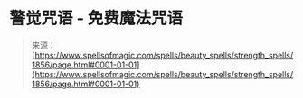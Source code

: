 <!--yml

category: 未分类

date: 2024-06-12 18:35:15

-->

# 警觉咒语 - 免费魔法咒语

> 来源：[https://www.spellsofmagic.com/spells/beauty_spells/strength_spells/1856/page.html#0001-01-01](https://www.spellsofmagic.com/spells/beauty_spells/strength_spells/1856/page.html#0001-01-01)
